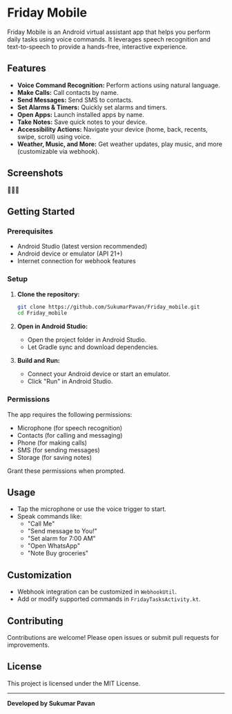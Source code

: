 # Friday Mobile

Friday Mobile is an Android virtual assistant app that helps you perform daily tasks using voice commands. It leverages speech recognition and text-to-speech to provide a hands-free, interactive experience.

## Features

- **Voice Command Recognition:** Perform actions using natural language.
- **Make Calls:** Call contacts by name.
- **Send Messages:** Send SMS to contacts.
- **Set Alarms & Timers:** Quickly set alarms and timers.
- **Open Apps:** Launch installed apps by name.
- **Take Notes:** Save quick notes to your device.
- **Accessibility Actions:** Navigate your device (home, back, recents, swipe, scroll) using voice.
- **Weather, Music, and More:** Get weather updates, play music, and more (customizable via webhook).

## Screenshots

🚧🚧🚧

## Getting Started

### Prerequisites

- Android Studio (latest version recommended)
- Android device or emulator (API 21+)
- Internet connection for webhook features

### Setup

1. **Clone the repository:**
   ```bash
   git clone https://github.com/SukumarPavan/Friday_mobile.git
   cd Friday_mobile
   ```

2. **Open in Android Studio:**
   - Open the project folder in Android Studio.
   - Let Gradle sync and download dependencies.

3. **Build and Run:**
   - Connect your Android device or start an emulator.
   - Click "Run" in Android Studio.

### Permissions

The app requires the following permissions:
- Microphone (for speech recognition)
- Contacts (for calling and messaging)
- Phone (for making calls)
- SMS (for sending messages)
- Storage (for saving notes)

Grant these permissions when prompted.

## Usage

- Tap the microphone or use the voice trigger to start.
- Speak commands like:
  - "Call Me"
  - "Send message to You!"
  - "Set alarm for 7:00 AM"
  - "Open WhatsApp"
  - "Note Buy groceries"

## Customization

- Webhook integration can be customized in `WebhookUtil`.
- Add or modify supported commands in `FridayTasksActivity.kt`.

## Contributing

Contributions are welcome! Please open issues or submit pull requests for improvements.

## License

This project is licensed under the MIT License.

---

**Developed by Sukumar Pavan** 
